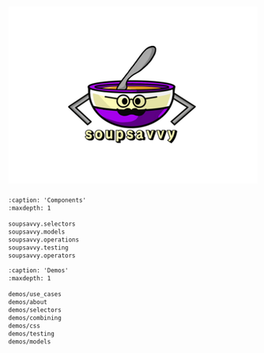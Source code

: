 ![logo](https://github.com/sewcio543/soupsavvy/blob/main/resources/logo.png?raw=true)
========

```{toctree}
:caption: 'Components'
:maxdepth: 1

soupsavvy.selectors
soupsavvy.models
soupsavvy.operations
soupsavvy.testing
soupsavvy.operators
```

```{toctree}
:caption: 'Demos'
:maxdepth: 1

demos/use_cases
demos/about
demos/selectors
demos/combining
demos/css
demos/testing
demos/models
```

```{include} ../../README.md
```
